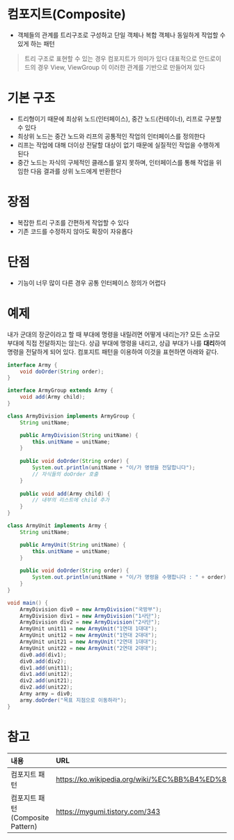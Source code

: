 
# 컴포지트(Composite)

-  객체들의 관계를 트리구조로 구성하고 단일 객체나 복합 객체나 동일하게 작업할 수 있게 하는 패턴
> 트리 구조로 표현할 수 있는 경우 컴포지트가 의미가 있다
> 대표적으로 안드로이드의 경우 View, ViewGroup 이 이러한 관계를 기반으로 만들어져 있다

# 기본 구조
- 트리형이기 때문에 최상위 노드(인터페이스), 중간 노드(컨테이너), 리프로 구분할 수 있다
- 최상위 노드는 중간 노드와 리프의 공통적인 작업의 인터페이스를 정의한다
- 리프는 작업에 대해 더이상 전달할 대상이 없기 때문에 실질적인 작업을 수행하게 된다
- 중간 노드는 자식의 구체적인 클래스를 알지 못하며, 인터페이스를 통해 작업을 위임한 다음 결과를 상위 노드에게 반환한다

# 장점
- 복잡한 트리 구조를 간편하게 작업할 수 있다
- 기존 코드를 수정하지 않아도 확장이 자유롭다

# 단점
-   기능이 너무 많이 다른 경우 공통 인터페이스 정의가 어렵다

# 예제
내가 군대의 장군이라고 할 때 부대에 명령을 내릴려면 어떻게 내리는가? 모든 소규모 부대에 직접 전달하지는 않는다. 상급 부대에 명령을 내리고, 상급 부대가 나를 **대리**하여 명령을 전달하게 되어 있다. 컴포지트 패턴을 이용하여 이것을 표현하면 아래와 같다.
```java
interface Army {
	void doOrder(String order);
}

interface ArmyGroup extends Army {
	void add(Army child);
}

class ArmyDivision implements ArmyGroup {
	String unitName;

	public ArmyDivision(String unitName) {
		this.unitName = unitName;
	}
	
	public void doOrder(String order) {
		System.out.println(unitName + "이/가 명령을 전달합니다");
		// 자식들의 doOrder 호출
	}
	
	public void add(Army child) {
		// 내부의 리스트에 child 추가
	}
}

class ArmyUnit implements Army {
	String unitName;

	public ArmyUnit(String unitName) {
		this.unitName = unitName;
	}
	
	public void doOrder(String order) {
		System.out.println(unitName + "이/가 명령을 수행합니다 : " + order);
	}
}

void main() {
	ArmyDivision div0 = new ArmyDivision("국방부");
	ArmyDivision div1 = new ArmyDivision("1사단");
	ArmyDivision div2 = new ArmyDivision("2사단");
	ArmyUnit unit11 = new ArmyUnit("1연대 1대대");
	ArmyUnit unit12 = new ArmyUnit("1연대 2대대");
	ArmyUnit unit21 = new ArmyUnit("2연대 1대대");
	ArmyUnit unit22 = new ArmyUnit("2연대 2대대");
	div0.add(div1);
	div0.add(div2);
	div1.add(unit11);
	div1.add(unit12);
	div2.add(unit21);
	div2.add(unit22);
	Army army = div0;
	army.doOrder("목표 지점으로 이동하라");
}
```

# 참고

|내용|URL|
|:---|:---|
|컴포지트 패턴|https://ko.wikipedia.org/wiki/%EC%BB%B4%ED%8F%AC%EC%A7%80%ED%8A%B8_%ED%8C%A8%ED%84%B4|
|컴포지트 패턴(Composite Pattern)|https://mygumi.tistory.com/343|